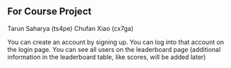 ## For Course Project

Tarun Saharya (ts4pe)
Chufan Xiao (cx7ga)

You can create an account by signing up.
You can log into that account on the login page.
You can see all users on the leaderboard page (additional information in the leaderboard table, like scores, will be added later)
